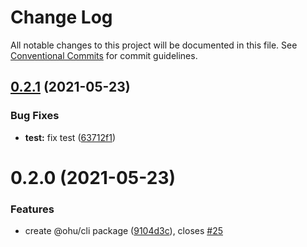 # Change Log

All notable changes to this project will be documented in this file.
See [Conventional Commits](https://conventionalcommits.org) for commit guidelines.

## [0.2.1](https://github.com/jeffwcx/ohu-mobile/compare/@ohu/cli@0.2.0...@ohu/cli@0.2.1) (2021-05-23)


### Bug Fixes

* **test:** fix test ([63712f1](https://github.com/jeffwcx/ohu-mobile/commit/63712f1d97f883bf9d3be3c5c8f8d8fa22b7b93a))





# 0.2.0 (2021-05-23)


### Features

* create @ohu/cli package ([9104d3c](https://github.com/jeffwcx/ohu-mobile/commit/9104d3ce46bd6ec3795e2b39aca523561cb3e68e)), closes [#25](https://github.com/jeffwcx/ohu-mobile/issues/25)
